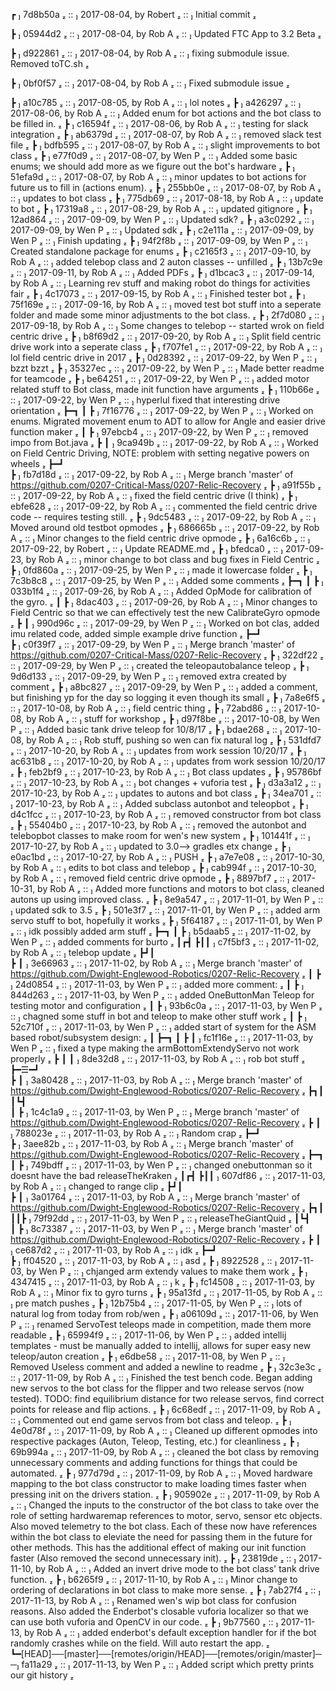 ┏  7d8b50a  ::  2017-08-04, by Robert  ::  Initial commit 

┣  05944d2  ::  2017-08-04, by Rob A  ::  Updated FTC App to 3.2 Beta 

┣  d922861  ::  2017-08-04, by Rob A  ::  fixing submodule issue. Removed toTC.sh 

┣  0bf0f57  ::  2017-08-04, by Rob A  ::  Fixed submodule issue 

┣  a10c785  ::  2017-08-05, by Rob A  ::  lol notes 
┣  a426297  ::  2017-08-06, by Rob A  ::  Added enum for bot actions and the bot class to be filled in. 
┣  c16594f  ::  2017-08-06, by Rob A  ::  testing for slack integration 
┣  ab6379d  ::  2017-08-07, by Rob A  ::  removed slack test file 
┣  bdfb595  ::  2017-08-07, by Rob A  ::  slight improvements to bot class 
┣  e77f0d9  ::  2017-08-07, by Wen P  ::  Added some basic enums; we should add more as we figure out the bot's hardware 
┣  51efa9d  ::  2017-08-07, by Rob A  ::  minor updates to bot actions for future us to fill in (actions enum). 
┣  255bb0e  ::  2017-08-07, by Rob A  ::  updates to bot class 
┣  775db69  ::  2017-08-18, by Rob A  ::  update to bot 
┣  17319a8  ::  2017-08-29, by Rob A  ::  updated gitignore 
┣  12ad864  ::  2017-09-09, by Wen P  ::  Updated sdk? 
┣  a3c0292  ::  2017-09-09, by Wen P  ::  Updated sdk 
┣  c2e111a  ::  2017-09-09, by Wen P  ::  Finish updating 
┣  94f2f8b  ::  2017-09-09, by Wen P  ::  Created standalone package for enums 
┣  c2165f3  ::  2017-09-10, by Rob A  ::  added telebop class and 2 auton classes -- unfilled 
┣  13b7c9e  ::  2017-09-11, by Rob A  ::  Added PDFs 
┣  d1bcac3  ::  2017-09-14, by Rob A  ::  Learning rev stuff and making robot do things for activities fair 
┣  4c17073  ::  2017-09-15, by Rob A  ::  Finished tester bot 
┣  75f169e  ::  2017-09-16, by Rob A  ::  moved test bot stuff into a seperate folder and made some minor adjustments to the bot class. 
┣  2f7d080  ::  2017-09-18, by Rob A  ::  Some changes to telebop -- started wrok on field centric drive 
┣  b8f69d2  ::  2017-09-20, by Rob A  ::  Split field centric drive work into a seperate class 
┣  f707fe1  ::  2017-09-22, by Rob A  ::  lol field centric drive in 2017 
┣  0d28392  ::  2017-09-22, by Wen P  ::  bzzt bzzt 
┣  35327ec  ::  2017-09-22, by Wen P  ::  Made better readme for teamcode 
┣  be64251  ::  2017-09-22, by Wen P  ::  added motor related stuff to Bot class, made init function have arguments 
┣  110b66e  ::  2017-09-22, by Wen P  ::  hyperlul fixed that interesting drive orientation 
┣━┓
┃ ┣  7f16776  ::  2017-09-22, by Wen P  ::  Worked on enums. Migrated movement enum to ADT to allow for Angle and easier drive function maker 
┃ ┣  97ebcb4  ::  2017-09-22, by Wen P  ::  removed impo from Bot.java 
┣ ┃  9ca949b  ::  2017-09-22, by Rob A  ::  Worked on Field Centric Driving, NOTE: problem with setting negative powers on wheels 
┣━┛  
┣  fb7d18d  ::  2017-09-22, by Rob A  ::  Merge branch 'master' of https://github.com/0207-Critical-Mass/0207-Relic-Recovery 
┣  a91f55b  ::  2017-09-22, by Rob A  ::  fixed the field centric drive (I think) 
┣  ebfe628  ::  2017-09-22, by Rob A  ::  commented the field centric drive code -- requires testing still. 
┣  9dc5483  ::  2017-09-22, by Rob A  ::  Moved around old testbot opmodes 
┣  686665b  ::  2017-09-22, by Rob A  ::  Minor changes to the field centric drive opmode 
┣  6a16c6b  ::  2017-09-22, by Robert  ::  Update README.md 
┣  bfedca0  ::  2017-09-23, by Rob A  ::  minor change to bot class and bug fixes in Field Centric 
┣  0fd860a  ::  2017-09-25, by Wen P  ::  made it lowercase folder 
┣  7c3b8c8  ::  2017-09-25, by Wen P  ::  Added some comments 
┣━┓
┃ ┣  033b1f4  ::  2017-09-26, by Rob A  ::  Added OpMode for calibration of the gyro. 
┃ ┣  8dac403  ::  2017-09-26, by Rob A  ::  Minor changes to Field Centric so that we can effectively test the new CalibrateGyro opmode 
┣ ┃  990d96c  ::  2017-09-29, by Wen P  ::  Worked on bot clas, added imu related code, added simple example drive function 
┣━┛  
┣  c0f39f7  ::  2017-09-29, by Wen P  ::  Merge branch 'master' of https://github.com/0207-Critical-Mass/0207-Relic-Recovery 
┣  322df22  ::  2017-09-29, by Wen P  ::  created the teleopautobalance teleop 
┣  9d6d133  ::  2017-09-29, by Wen P  ::  removed extra created by comment 
┣  a8bc827  ::  2017-09-29, by Wen P  ::  added a comment, but finishing yp for the day so logging it even though its small 
┣  7a8e6f5  ::  2017-10-08, by Rob A  ::  field centric thing 
┣  72abd86  ::  2017-10-08, by Rob A  ::  stuff for workshop 
┣  d97f8be  ::  2017-10-08, by Wen P  ::  Added basic tank drive teleop for 10/8/17 
┣  bdae268  ::  2017-10-08, by Rob A  ::  Rob stuff, pushing so wen can fix natural log 
┣  531dfd7  ::  2017-10-20, by Rob A  ::  updates from work session 10/20/17 
┣  ac631b8  ::  2017-10-20, by Rob A  ::  updates from work session 10/20/17 
┣  feb2bf9  ::  2017-10-23, by Rob A  ::  Bot class updates 
┣  95786bf  ::  2017-10-23, by Rob A  ::  bot changes + vuforia test 
┣  d3a3a12  ::  2017-10-23, by Rob A  ::  updates to autons and bot class 
┣  34ea701  ::  2017-10-23, by Rob A  ::  Added subclass autonbot and teleopbot 
┣  d4c1fcc  ::  2017-10-23, by Rob A  ::  removed constructor from bot class 
┣  55404b0  ::  2017-10-23, by Rob A  ::  removed the autonbot and telebopbot classes to make room for wen's new system 
┣  101441f  ::  2017-10-27, by Rob A  ::  updated to 3.0--> gradles etx change 
┣  e0ac1bd  ::  2017-10-27, by Rob A  ::  PUSH 
┣  a7e7e08  ::  2017-10-30, by Rob A  ::  edits to bot class and telebop 
┣  cab994f  ::  2017-10-30, by Rob A  ::  removed field centric drive opmode 
┣  8897bf7  ::  2017-10-31, by Rob A  ::  Added more functions and motors to bot class, cleaned autons up using improved class. 
┣  8e9a547  ::  2017-11-01, by Wen P  ::  updated sdk to 3.5 
┣  501e3f7  ::  2017-11-01, by Wen P  ::  added arm servo stuff to bot, hopefully it works 
┣  5f64187  ::  2017-11-01, by Wen P  ::  idk possibly added arm stuff 
┣━┓
┃ ┣  b5daab5  ::  2017-11-02, by Wen P  ::  added comments for burto 
┃┏┫
┣┃┃  c7f5bf3  ::  2017-11-02, by Rob A  ::  telebop update 
┣┛┃  
┣ ┃  3e66963  ::  2017-11-02, by Rob A  ::  Merge branch 'master' of https://github.com/Dwight-Englewood-Robotics/0207-Relic-Recovery 
┃ ┣  24d0854  ::  2017-11-03, by Wen P  ::  added more comment: 
┃ ┣  844d263  ::  2017-11-03, by Wen P  ::  added OneButtonMan Teleop for testing motor and configuration 
┃ ┣  93b6c0a  ::  2017-11-03, by Wen P  ::  chagned some stuff in bot and teleop to make other stuff work 
┃ ┣  52c710f  ::  2017-11-03, by Wen P  ::  added start of system for the ASM based robot/subsystem design: 
┃ ┣━┓
┃ ┣ ┃  fc1f16e  ::  2017-11-03, by Wen P  ::  fixed a type making the armBottomExtendyServo not work properly 
┣ ┃ ┃  8de32d8  ::  2017-11-03, by Rob A  ::  rob bot stuff 
┣━☰━┛  
┣ ┃  3a80428  ::  2017-11-03, by Rob A  ::  Merge branch 'master' of https://github.com/Dwight-Englewood-Robotics/0207-Relic-Recovery 
┣┓┃
┃┗┫  
┃ ┣  1c4c1a9  ::  2017-11-03, by Wen P  ::  Merge branch 'master' of https://github.com/Dwight-Englewood-Robotics/0207-Relic-Recovery 
┣ ┃  788023e  ::  2017-11-03, by Rob A  ::  Random crap 
┣━┛  
┣  3aee82b  ::  2017-11-03, by Rob A  ::  Merge branch 'master' of https://github.com/Dwight-Englewood-Robotics/0207-Relic-Recovery 
┣━┓
┃ ┣  749bdff  ::  2017-11-03, by Wen P  ::  changed onebuttonman so it doesnt have the bad releaseTheKraken 
┃┏┫
┣┃┃  607df86  ::  2017-11-03, by Rob A  ::  changed to range clip 
┣┛┃  
┣ ┃  3a01764  ::  2017-11-03, by Rob A  ::  Merge branch 'master' of https://github.com/Dwight-Englewood-Robotics/0207-Relic-Recovery 
┣┓┃
┃┃┣  79f92dd  ::  2017-11-03, by Wen P  ::  releaseTheGiantQuid 
┃┗┫  
┃ ┣  8c73387  ::  2017-11-03, by Wen P  ::  Merge branch 'master' of https://github.com/Dwight-Englewood-Robotics/0207-Relic-Recovery 
┣ ┃  ce687d2  ::  2017-11-03, by Rob A  ::  idk 
┣━┛  
┣  ff04520  ::  2017-11-03, by Rob A  ::  asd 
┣  8922528  ::  2017-11-03, by Wen P  ::  chjanged arm extendy values to make them work 
┣  4347415  ::  2017-11-03, by Rob A  ::  k 
┣  fc14508  ::  2017-11-03, by Rob A  ::  Minor fix to gyro turns 
┣  95a13fd  ::  2017-11-05, by Rob A  ::  pre match pushes 
┣  12b75b4  ::  2017-11-05, by Wen P  ::  lots of natural log from today from rob/wen 
┣  a06109d  ::  2017-11-06, by Wen P  ::  renamed ServoTest teleops made in competition, made them more readable 
┣  65994f9  ::  2017-11-06, by Wen P  ::  added intellij templates - must be manually added to intellij, allows for super easy new teleop/auton creation 
┣  e6dbe58  ::  2017-11-08, by Wen P  ::  Removed Useless comment and added a newline to readme 
┣  32c3e3c  ::  2017-11-09, by Rob A  ::  Finished the test bench code. Began adding new servos to the bot class for the flipper and two release servos (now tested). TODO: find equilibrium distance for two release servos, find correct points for release and flip actions. 
┣  6c68edf  ::  2017-11-09, by Rob A  ::  Commented out end game servos from bot class and teleop. 
┣  4e0d78f  ::  2017-11-09, by Rob A  ::  Cleaned up different opmodes into respective packages (Auton, Teleop, Testing, etc.) for cleanliness 
┣  69b994a  ::  2017-11-09, by Rob A  ::  cleaned the bot class by removing unnecessary comments and adding functions for things that could be automated. 
┣  977d79d  ::  2017-11-09, by Rob A  ::  Moved hardware mapping to the bot class constructor to make loading times faster when pressing init on the drivers station. 
┣  905902e  ::  2017-11-09, by Rob A  ::  Changed the inputs to the constructor of the bot class to take over the role of setting hardwaremap references to motor, servo, sensor etc objects. Also moved telemetry to the bot class. Each of these now have references within the bot class to eleviate the need for passing them in the future for other methods. This has the additional effect of making our init function faster (Also removed the second unnecessary init). 
┣  23819de  ::  2017-11-10, by Rob A  ::  Added an invert drive mode to the bot class' tank drive function. 
┣  b6265f9  ::  2017-11-10, by Rob A  ::  Minor change to ordering of declarations in bot class to make more sense. 
┣  7ab27f4  ::  2017-11-13, by Rob A  ::  Renamed wen's wip bot class for confusion reasons. Also added the Enderbot's closable vuforia localizer so that we can use both vuforia and OpenCV in our code. 
┣  9b77560  ::  2017-11-13, by Rob A  ::  added enderbot's default exception handler for if the bot randomly crashes while on the field. Will auto restart the app. 
┗━[HEAD]──[master]──[remotes/origin/HEAD]──[remotes/origin/master]── fa11a29  ::  2017-11-13, by Wen P  ::  Added script which pretty prints our git history 
